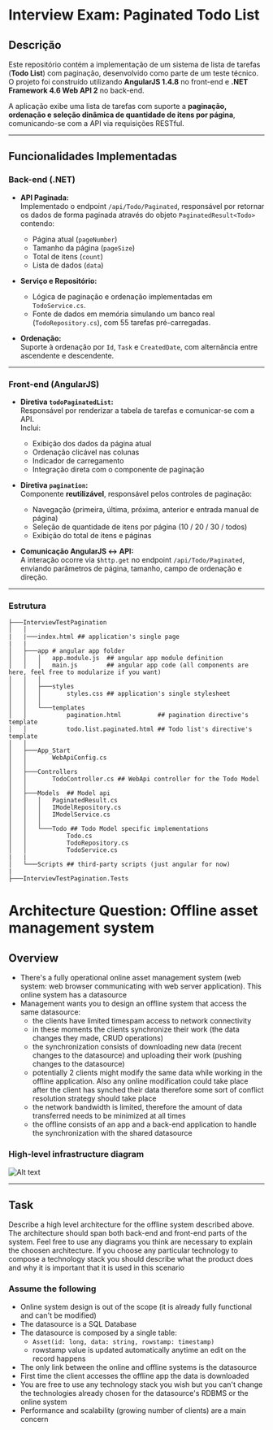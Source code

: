 # Interview Exam: Paginated Todo List

## Descrição
Este repositório contém a implementação de um sistema de lista de tarefas (**Todo List**) com paginação, desenvolvido como parte de um teste técnico.  
O projeto foi construído utilizando **AngularJS 1.4.8** no front-end e **.NET Framework 4.6 Web API 2** no back-end.

A aplicação exibe uma lista de tarefas com suporte a **paginação, ordenação e seleção dinâmica de quantidade de itens por página**, comunicando-se com a API via requisições RESTful.

---

## Funcionalidades Implementadas

### Back-end (.NET)
- **API Paginada:**  
  Implementado o endpoint `/api/Todo/Paginated`, responsável por retornar os dados de forma paginada através do objeto `PaginatedResult<Todo>` contendo:
  - Página atual (`pageNumber`)
  - Tamanho da página (`pageSize`)
  - Total de itens (`count`)
  - Lista de dados (`data`)
  
- **Serviço e Repositório:**  
  - Lógica de paginação e ordenação implementadas em `TodoService.cs`.  
  - Fonte de dados em memória simulando um banco real (`TodoRepository.cs`), com 55 tarefas pré-carregadas.  

- **Ordenação:**  
  Suporte à ordenação por `Id`, `Task` e `CreatedDate`, com alternância entre ascendente e descendente.

---

### Front-end (AngularJS)
- **Diretiva `todoPaginatedList`:**  
  Responsável por renderizar a tabela de tarefas e comunicar-se com a API.  
  Inclui:
  - Exibição dos dados da página atual  
  - Ordenação clicável nas colunas  
  - Indicador de carregamento  
  - Integração direta com o componente de paginação

- **Diretiva `pagination`:**  
  Componente **reutilizável**, responsável pelos controles de paginação:  
  - Navegação (primeira, última, próxima, anterior e entrada manual de página)  
  - Seleção de quantidade de itens por página (10 / 20 / 30 / todos)  
  - Exibição do total de itens e páginas  

- **Comunicação AngularJS ↔ API:**  
  A interação ocorre via `$http.get` no endpoint `/api/Todo/Paginated`, enviando parâmetros de página, tamanho, campo de ordenação e direção.

---

### Estrutura
```
├───InterviewTestPagination
│   │
|   |───index.html ## application's single page
|   |
│   ├───app # angular app folder
│   │   │   app.module.js  ## angular app module definition
│   │   │   main.js        ## angular app code (all components are here, feel free to modularize if you want)
│   │   │
│   │   ├───styles
│   │   │       styles.css ## application's single stylesheet
│   │   │
│   │   └───templates
│   │           pagination.html          ## pagination directive's template
│   │           todo.list.paginated.html ## Todo list's directive's template
│   │
│   ├───App_Start
│   │       WebApiConfig.cs
│   │
│   ├───Controllers
│   │       TodoController.cs ## WebApi controller for the Todo Model
│   │
│   ├───Models  ## Model api
│   │   │   PaginatedResult.cs 
│   │   │   IModelRepository.cs 
│   │   │   IModelService.cs
│   │   │
│   │   └───Todo ## Todo Model specific implementations
│   │           Todo.cs
│   │           TodoRepository.cs
│   │           TodoService.cs
|   |
│   └───Scripts ## third-party scripts (just angular for now)
|
├───InterviewTestPagination.Tests
```

# Architecture Question: Offline asset management system

## Overview
- There's a fully operational online asset management system (web system: web browser communicating with web server application). This online system has a datasource
- Management wants you to design an offline system that access the same datasource:
	- the clients have limited timespam access to network connectivity
	- in these moments the clients synchronize their work (the data changes they made, CRUD operations)
	- the synchronization consists of downloading new data (recent changes to the datasource) and uploading their work (pushing changes to the datasource)
	- potentially 2 clients might modify the same data while working in the offline application. Also any online modification could take place after the client has synched their data therefore some sort of conflict resolution strategy should take place
	- the network bandwidth is limited, therefore the amount of data transferred needs to be minimized at all times
	- the offline consists of an app and a back-end application to handle the synchronization with the shared datasource

### High-level infrastructure diagram

![Alt text](https://github.com/controltechnologysolutions/hrquestions/blob/master/assets/exam_infra_diagram.png "High-level infrastructure diagram")

---

## Task
Describe a high level architecture for the offline system described above.
The architecture should span both back-end and front-end parts of the system.
Feel free to use any diagrams you think are necessary to explain the choosen architecture.
If you choose any particular technology to compose a technology stack you should describe what the product does and why it is important that it is used in this scenario

### Assume the following
- Online system design is out of the scope (it is already fully functional and can't be modified)
- The datasource is a SQL Database
- The datasource is composed by a single table: 
	- `Asset(id: long, data: string, rowstamp: timestamp)` 
	- rowstamp value is updated automatically anytime an edit on the record happens
- The only link between the online and offline systems is the datasource
- First time the client accesses the offline app the data is downloaded 
- You are free to use any technology stack you wish but you can't change the technologies already chosen for the datasource's RDBMS or the online system
- Performance and scalability (growing number of clients) are a main concern
